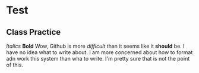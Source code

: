 # Test # 
## Class Practice ##
*Italics*
**Bold**
Wow, Github is more *difficult* than it seems like it **should** be. I have no idea what to write about. I am more concerned about how to format adn work this system than wha to write. I'm pretty sure that is not the point of this. 
